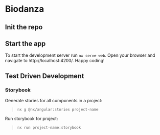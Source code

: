 # Biodanza

## Init the repo

## Start the app

To start the development server run `nx serve web`. Open your browser and navigate to http://localhost:4200/. Happy coding!

## Test Driven Development

### Storybook
Generate stories for all components in a project:
> `nx g @nx/angular:stories project-name`

Run storybook for project:
> `nx run project-name:storybook`

